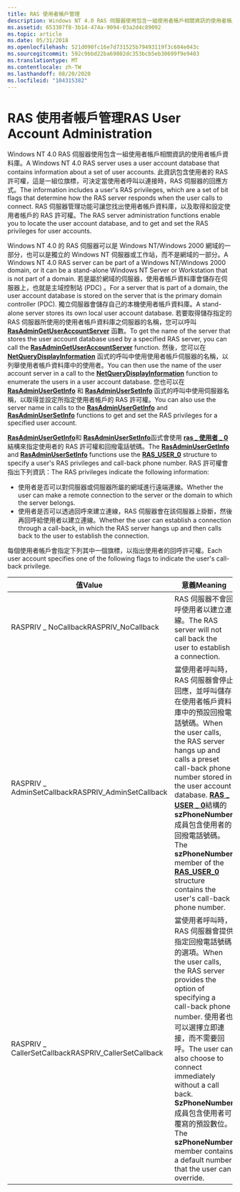 ```yaml
---
title: RAS 使用者帳戶管理
description: Windows NT 4.0 RAS 伺服器使用包含一組使用者帳戶相關資訊的使用者帳戶資料庫。
ms.assetid: 653307f8-3b14-474a-9094-03a2d4c89092
ms.topic: article
ms.date: 05/31/2018
ms.openlocfilehash: 521d090fc16e7d731525b79493119f3c604e043c
ms.sourcegitcommit: 592c9bbd22ba69802dc353bcb5eb30699f9e9403
ms.translationtype: MT
ms.contentlocale: zh-TW
ms.lasthandoff: 08/20/2020
ms.locfileid: "104315382"
---
```

# <a name="ras-user-account-administration"></a><span data-ttu-id="59121-103">RAS 使用者帳戶管理</span><span class="sxs-lookup"><span data-stu-id="59121-103">RAS User Account Administration</span></span>

<span data-ttu-id="59121-104">Windows NT 4.0 RAS 伺服器使用包含一組使用者帳戶相關資訊的使用者帳戶資料庫。</span><span class="sxs-lookup"><span data-stu-id="59121-104">A Windows NT 4.0 RAS server uses a user account database that contains information about a set of user accounts.</span></span> <span data-ttu-id="59121-105">此資訊包含使用者的 RAS 許可權，這是一組位旗標，可決定當使用者呼叫以連接時，RAS 伺服器的回應方式。</span><span class="sxs-lookup"><span data-stu-id="59121-105">The information includes a user's RAS privileges, which are a set of bit flags that determine how the RAS server responds when the user calls to connect.</span></span> <span data-ttu-id="59121-106">RAS 伺服器管理功能可讓您找出使用者帳戶資料庫，以及取得和設定使用者帳戶的 RAS 許可權。</span><span class="sxs-lookup"><span data-stu-id="59121-106">The RAS server administration functions enable you to locate the user account database, and to get and set the RAS privileges for user accounts.</span></span>

<span data-ttu-id="59121-107">Windows NT 4.0 的 RAS 伺服器可以是 Windows NT/Windows 2000 網域的一部分，也可以是獨立的 Windows NT 伺服器或工作站，而不是網域的一部分。</span><span class="sxs-lookup"><span data-stu-id="59121-107">A Windows NT 4.0 RAS server can be part of a Windows NT/Windows 2000 domain, or it can be a stand-alone Windows NT Server or Workstation that is not part of a domain.</span></span> <span data-ttu-id="59121-108">若是屬於網域的伺服器，使用者帳戶資料庫會儲存在伺服器上，也就是主域控制站 (PDC) 。</span><span class="sxs-lookup"><span data-stu-id="59121-108">For a server that is part of a domain, the user account database is stored on the server that is the primary domain controller (PDC).</span></span> <span data-ttu-id="59121-109">獨立伺服器會儲存自己的本機使用者帳戶資料庫。</span><span class="sxs-lookup"><span data-stu-id="59121-109">A stand-alone server stores its own local user account database.</span></span> <span data-ttu-id="59121-110">若要取得儲存指定的 RAS 伺服器所使用的使用者帳戶資料庫之伺服器的名稱，您可以呼叫 [**RasAdminGetUserAccountServer**](rasadmingetuseraccountserver.md) 函數。</span><span class="sxs-lookup"><span data-stu-id="59121-110">To get the name of the server that stores the user account database used by a specified RAS server, you can call the [**RasAdminGetUserAccountServer**](rasadmingetuseraccountserver.md) function.</span></span> <span data-ttu-id="59121-111">然後，您可以在 [**NetQueryDisplayInformation**](/windows/win32/api/lmaccess/nf-lmaccess-netquerydisplayinformation) 函式的呼叫中使用使用者帳戶伺服器的名稱，以列舉使用者帳戶資料庫中的使用者。</span><span class="sxs-lookup"><span data-stu-id="59121-111">You can then use the name of the user account server in a call to the [**NetQueryDisplayInformation**](/windows/win32/api/lmaccess/nf-lmaccess-netquerydisplayinformation) function to enumerate the users in a user account database.</span></span> <span data-ttu-id="59121-112">您也可以在 [**RasAdminUserGetInfo**](rasadminusergetinfo.md) 和 [**RasAdminUserSetInfo**](rasadminusersetinfo.md) 函式的呼叫中使用伺服器名稱，以取得並設定所指定使用者帳戶的 RAS 許可權。</span><span class="sxs-lookup"><span data-stu-id="59121-112">You can also use the server name in calls to the [**RasAdminUserGetInfo**](rasadminusergetinfo.md) and [**RasAdminUserSetInfo**](rasadminusersetinfo.md) functions to get and set the RAS privileges for a specified user account.</span></span>

<span data-ttu-id="59121-113">[**RasAdminUserGetInfo**](rasadminusergetinfo.md)和 [**RasAdminUserSetInfo**](rasadminusersetinfo.md)函式會使用 [**ras \_ 使用者 \_ 0**](ras-user-0-str.md)結構來指定使用者的 RAS 許可權和回撥電話號碼。</span><span class="sxs-lookup"><span data-stu-id="59121-113">The [**RasAdminUserGetInfo**](rasadminusergetinfo.md) and [**RasAdminUserSetInfo**](rasadminusersetinfo.md) functions use the [**RAS\_USER\_0**](ras-user-0-str.md) structure to specify a user's RAS privileges and call-back phone number.</span></span> <span data-ttu-id="59121-114">RAS 許可權會指出下列資訊：</span><span class="sxs-lookup"><span data-stu-id="59121-114">The RAS privileges indicate the following information:</span></span>

-   <span data-ttu-id="59121-115">使用者是否可以對伺服器或伺服器所屬的網域進行遠端連線。</span><span class="sxs-lookup"><span data-stu-id="59121-115">Whether the user can make a remote connection to the server or the domain to which the server belongs.</span></span>
-   <span data-ttu-id="59121-116">使用者是否可以透過回呼來建立連線，RAS 伺服器會在該伺服器上掛斷，然後再回呼給使用者以建立連線。</span><span class="sxs-lookup"><span data-stu-id="59121-116">Whether the user can establish a connection through a call-back, in which the RAS server hangs up and then calls back to the user to establish the connection.</span></span>

<span data-ttu-id="59121-117">每個使用者帳戶會指定下列其中一個旗標，以指出使用者的回呼許可權。</span><span class="sxs-lookup"><span data-stu-id="59121-117">Each user account specifies one of the following flags to indicate the user's call-back privilege.</span></span>



| <span data-ttu-id="59121-118">值</span><span class="sxs-lookup"><span data-stu-id="59121-118">Value</span></span>                      | <span data-ttu-id="59121-119">意義</span><span class="sxs-lookup"><span data-stu-id="59121-119">Meaning</span></span>                                                                                                                                                                                                                                                      |
|----------------------------|--------------------------------------------------------------------------------------------------------------------------------------------------------------------------------------------------------------------------------------------------------------|
| <span data-ttu-id="59121-120">RASPRIV \_ NoCallback</span><span class="sxs-lookup"><span data-stu-id="59121-120">RASPRIV\_NoCallback</span></span>        | <span data-ttu-id="59121-121">RAS 伺服器不會回呼使用者以建立連線。</span><span class="sxs-lookup"><span data-stu-id="59121-121">The RAS server will not call back the user to establish a connection.</span></span>                                                                                                                                                                                        |
| <span data-ttu-id="59121-122">RASPRIV \_ AdminSetCallback</span><span class="sxs-lookup"><span data-stu-id="59121-122">RASPRIV\_AdminSetCallback</span></span>  | <span data-ttu-id="59121-123">當使用者呼叫時，RAS 伺服器會停止回應，並呼叫儲存在使用者帳戶資料庫中的預設回撥電話號碼。</span><span class="sxs-lookup"><span data-stu-id="59121-123">When the user calls, the RAS server hangs up and calls a preset call-back phone number stored in the user account database.</span></span> <span data-ttu-id="59121-124">[**RAS \_ USER \_ 0**](ras-user-0-str.md)結構的 **szPhoneNumber** 成員包含使用者的回撥電話號碼。</span><span class="sxs-lookup"><span data-stu-id="59121-124">The **szPhoneNumber** member of the [**RAS\_USER\_0**](ras-user-0-str.md) structure contains the user's call-back phone number.</span></span> |
| <span data-ttu-id="59121-125">RASPRIV \_ CallerSetCallback</span><span class="sxs-lookup"><span data-stu-id="59121-125">RASPRIV\_CallerSetCallback</span></span> | <span data-ttu-id="59121-126">當使用者呼叫時，RAS 伺服器會提供指定回撥電話號碼的選項。</span><span class="sxs-lookup"><span data-stu-id="59121-126">When the user calls, the RAS server provides the option of specifying a call-back phone number.</span></span> <span data-ttu-id="59121-127">使用者也可以選擇立即連接，而不需要回呼。</span><span class="sxs-lookup"><span data-stu-id="59121-127">The user can also choose to connect immediately without a call back.</span></span> <span data-ttu-id="59121-128">**SzPhoneNumber** 成員包含使用者可覆寫的預設數位。</span><span class="sxs-lookup"><span data-stu-id="59121-128">The **szPhoneNumber** member contains a default number that the user can override.</span></span>      |



 

 

 